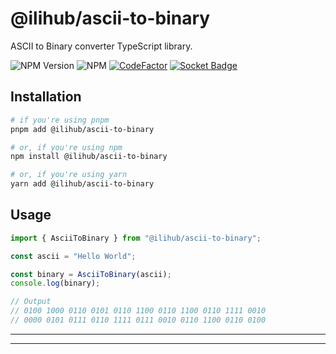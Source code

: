 # @ilihub/ascii-to-binary

ASCII to Binary converter TypeScript library.

![NPM Version](https://img.shields.io/npm/v/%40ilihub%2Fascii-to-binary?color=33cd56&logo=npm)
![NPM](https://img.shields.io/npm/l/%40ilihub%2Fascii-to-binary)
[![CodeFactor](https://www.codefactor.io/repository/github/ilihub/npm/badge)](https://www.codefactor.io/repository/github/ilihub/npm)
[![Socket Badge](https://socket.dev/api/badge/npm/package/@ilihub/ascii-to-binary)](https://socket.dev/npm/package/@ilihub/ascii-to-binary)

## Installation

```bash
# if you're using pnpm
pnpm add @ilihub/ascii-to-binary

# or, if you're using npm
npm install @ilihub/ascii-to-binary

# or, if you're using yarn
yarn add @ilihub/ascii-to-binary
```

## Usage

```javascript
import { AsciiToBinary } from "@ilihub/ascii-to-binary";

const ascii = "Hello World";

const binary = AsciiToBinary(ascii);
console.log(binary);

// Output
// 0100 1000 0110 0101 0110 1100 0110 1100 0110 1111 0010
// 0000 0101 0111 0110 1111 0111 0010 0110 1100 0110 0100
```

---

<!-- sponsors_and_backers_section_start -->

<!-- sponsors_and_backers_section_end -->

---
